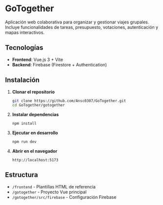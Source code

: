 # GoTogether

Aplicación web colaborativa para organizar y gestionar viajes grupales. Incluye funcionalidades de tareas, presupuesto, votaciones, autenticación y mapas interactivos.

## Tecnologías

- **Frontend**: Vue.js 3 + Vite
- **Backend**: Firebase (Firestore + Authentication)

## Instalación

1. **Clonar el repositorio**
   ```bash
   git clone https://github.com/Ansc0307/GoTogether.git
   cd GoTogether/gotogether
   ```

2. **Instalar dependencias**
   ```bash
   npm install
   ```

3. **Ejecutar en desarrollo**
   ```bash
   npm run dev
   ```

4. **Abrir en el navegador**
   ```
   http://localhost:5173
   ```

## Estructura

- `/frontend` - Plantillas HTML de referencia
- `/gotogether` - Proyecto Vue principal
- `/gotogether/src/firebase` - Configuración Firebase

